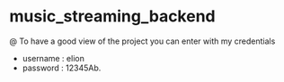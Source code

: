 # music_streaming_backend
@ To have a good view of the project you can enter with my credentials
  - username : elion
  - password : 12345Ab.